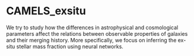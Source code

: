 # CAMELS_exsitu

We try to study how the differences in astrophysical and cosmological parameters affect the relations between observable properties of galaxies and their merging history. More specifically, we focus on inferring the ex-situ stellar mass fraction using neural networks.
